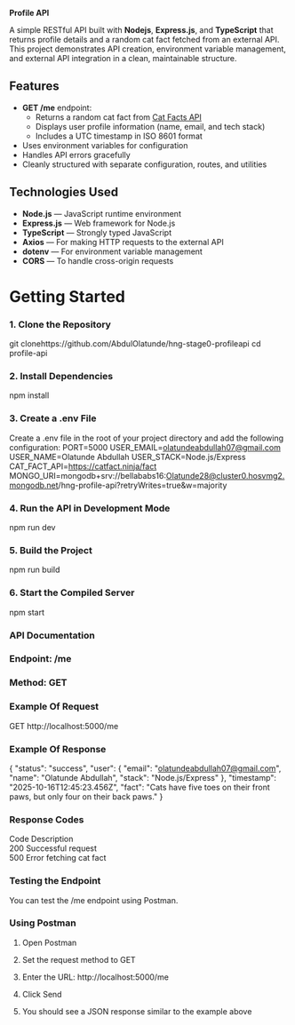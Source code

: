 **Profile API**

A simple RESTful API built with **Nodejs**, **Express.js**, and **TypeScript** that returns profile details and a random cat fact fetched from an external API.  
This project demonstrates API creation, environment variable management, and external API integration in a clean, maintainable structure.
## Features

- **GET /me** endpoint:
  - Returns a random cat fact from [Cat Facts API](https://catfact.ninja/fact)
  - Displays user profile information (name, email, and tech stack)
  - Includes a UTC timestamp in ISO 8601 format  
- Uses environment variables for configuration  
- Handles API errors gracefully  
- Cleanly structured with separate configuration, routes, and utilities

## Technologies Used

- **Node.js** — JavaScript runtime environment  
- **Express.js** — Web framework for Node.js  
- **TypeScript** — Strongly typed JavaScript  
- **Axios** — For making HTTP requests to the external API  
- **dotenv** — For environment variable management  
- **CORS** — To handle cross-origin requests

# Getting Started

### 1. Clone the Repository
git clonehttps://github.com/AbdulOlatunde/hng-stage0-profileapi
cd profile-api

### 2. Install Dependencies
npm install

### 3. Create a .env File
Create a .env file in the root of your project directory and add the following configuration:
PORT=5000
USER_EMAIL=olatundeabdullah07@gmail.com
USER_NAME=Olatunde Abdullah
USER_STACK=Node.js/Express
CAT_FACT_API=https://catfact.ninja/fact
MONGO_URI=mongodb+srv://bellababs16:Olatunde28@cluster0.hosvmg2.mongodb.net/hng-profile-api?retryWrites=true&w=majority

### 4. Run the API in Development Mode
npm run dev

### 5. Build the Project
npm run build

### 6. Start the Compiled Server
npm start

### API Documentation
### Endpoint: /me

### Method: GET

### Example Of Request
GET http://localhost:5000/me

### Example Of Response 
{
  "status": "success",
  "user": {
    "email": "olatundeabdullah07@gmail.com",
    "name": "Olatunde Abdullah",
    "stack": "Node.js/Express"
  },
  "timestamp": "2025-10-16T12:45:23.456Z",
  "fact": "Cats have five toes on their front paws, but only four on their back paws."
}

### Response Codes
Code  Description             
200   Successful request      
500   Error fetching cat fact 

### Testing the Endpoint
You can test the /me endpoint using Postman.

### Using Postman

1. Open Postman

2. Set the request method to GET

3. Enter the URL: 
        http://localhost:5000/me
    
4. Click Send

5. You should see a JSON response similar to the example above


